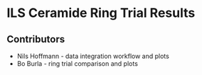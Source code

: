 # ILS Ceramide Ring Trial Results


## Contributors

- Nils Hoffmann - data integration workflow and plots
- Bo Burla - ring trial comparison and plots